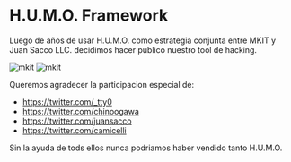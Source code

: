 <h1>H.U.M.O. Framework</h1>

Luego de años de usar H.U.M.O. como estrategia conjunta entre MKIT y Juan Sacco LLC. decidimos hacer publico nuestro tool de hacking.

![mkit](https://www.mkit.com.ar/mkit.png)
![mkit](http://s8.postimg.org/8nj6q7lqt/logointerweb1.png)

Queremos agradecer la participacion especial de:

  - https://twitter.com/_tty0
  - https://twitter.com/chinoogawa
  - https://twitter.com/juansacco
  - https://twitter.com/camicelli

Sin la ayuda de tods ellos nunca podriamos haber vendido tanto H.U.M.O.
